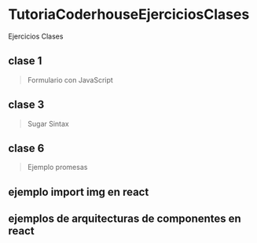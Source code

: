 # TutoriaCoderhouseEjerciciosClases

Ejercicios Clases

## clase 1

> Formulario con JavaScript

## clase 3

> Sugar Sintax

## clase 6

> Ejemplo promesas

## ejemplo import img en react

## ejemplos de arquitecturas de componentes en react
